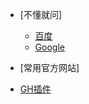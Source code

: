 * [不懂就问]
   * [百度](https://www.baidu.com/)
   * [Google](https://www.google.com/)

* [常用官方网站]
 * [GH插件](https://www.food4rhino.com/en)